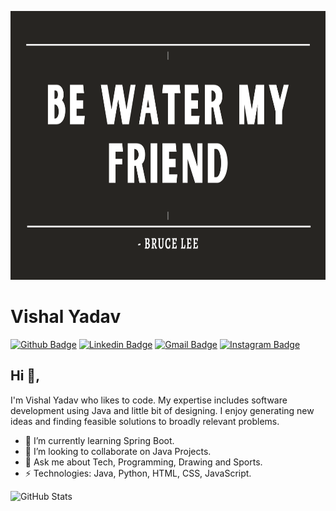 <p  align="center">
  <img src="quote.png" alt="quote" height="430" width="1000" />
</p>

# Vishal Yadav

[![Github Badge](https://img.shields.io/badge/-Github-242A2D?style=flat-square&logo=Github&logoColor=white&link=https://github.com/Vishal1297)](https://github.com/Vishal1297)
[![Linkedin Badge](https://img.shields.io/badge/-Linkedin-0077B5?style=flat-square&logo=Linkedin&logoColor=white&link=https://www.linkedin.com/in/iamvishalyadav/)](https://www.linkedin.com/in/iamvishalyadav/) 
[![Gmail Badge](https://img.shields.io/badge/Gmail-c5392a?style=flat-square&logo=Gmail&logoColor=white&link=mailto:vishal.yadav.developer@gmail.com)](mailto:vishal.yadav.developer@gmail.com)
[![Instagram Badge](https://img.shields.io/badge/-Instagram-f797a5?style=flat-square&logo=Instagram&logoColor=white&link=https://www.instagram.com/ivishal.yadav/)](https://www.instagram.com/ivishal.yadav)

## Hi 👋,

I'm Vishal Yadav who likes to code. My expertise includes software development using Java and little bit of designing.
I enjoy generating new ideas and finding feasible solutions to broadly relevant problems.

- 🌱 I’m currently learning Spring Boot.
- 👯 I’m looking to collaborate on Java Projects.
- 💬 Ask me about Tech, Programming, Drawing and Sports.
- ⚡ Technologies: Java, Python, HTML, CSS, JavaScript.

![GitHub Stats](https://github-readme-stats.vercel.app/api?username=Vishal1297&show_icons=true)

<!--
**Vishal1297/Vishal1297** is a ✨ _special_ ✨ repository because its `README.md` (this file) appears on your GitHub profile.

Here are some ideas to get you started:

- 🔭 I’m currently working on ...
- 🌱 I’m currently learning ...
- 👯 I’m looking to collaborate on ...
- 🤔 I’m looking for help with ...
- 💬 Ask me about ...
- 📫 How to reach me: ...
- 😄 Pronouns: ...
- ⚡ Fun fact: ...

<p align="center">
  <img src="https://img.shields.io/badge/last%20major%20release-Aug.%201997-orange">
  <img src="https://img.shields.io/badge/unminified%20size-5%20feet%2010%20inches-informational">
  <img src="https://img.shields.io/badge/vulnerabilities-silence-critical">
  <img src="https://img.shields.io/badge/code%20quality-A%20for%20effort-success">
</p>

<p  align="center">
  <img src="https://visitor-badge.glitch.me/badge?page_id=Vishal1297.Vishal1297" alt="visitor badge"/>
</p>
-->
